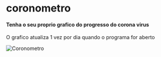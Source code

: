 # coronometro

#### Tenha o seu proprio grafico do progresso do corona virus

O grafico atualiza 1 vez por dia quando o programa for aberto

![Coronometro](https://i.imgur.com/WTuPwEq.png)

[Fonte dos dados]: https://corona-stats.online/?source=2

